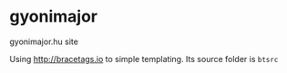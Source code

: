 gyonimajor
==========

gyonimajor.hu site

Using http://bracetags.io to simple templating. Its source folder is `btsrc` 
